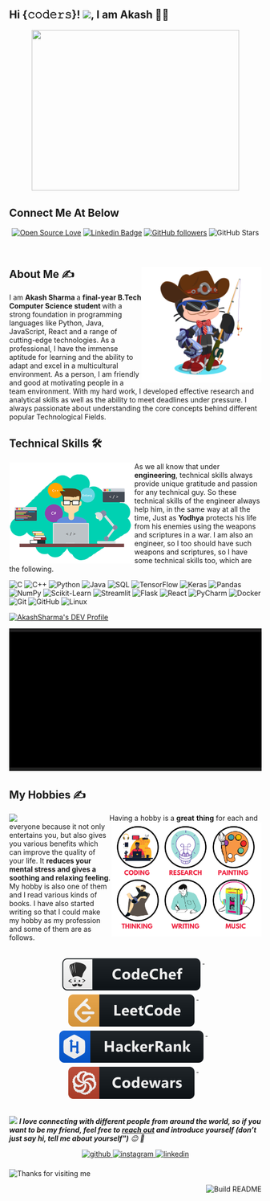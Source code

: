 ## Hi {𝚌𝚘𝚍𝚎𝚛𝚜}! <img src="https://github.com/TheDudeThatCode/TheDudeThatCode/blob/master/Assets/Hi.gif" width="29px">, I am Akash 👨‍🎓

<!-- Header -->

<p align="center">
  <img src="https://github.com/abhisheknaiidu/abhisheknaiidu/blob/master/code.gif?raw=true" width="414" height="320" />
</p>

## Connect Me At Below
  <!--social media icon-->
<div align="center">
 
 
 
 
[![Open Source Love](https://badges.frapsoft.com/os/v2/open-source.svg?v=103)](https://github.com/akash-sharma-mtr)
[![Linkedin Badge](https://img.shields.io/badge/-Akash%20Sharma-blue?style=social&logo=Linkedin&logoColor=blue&link=https://www.linkedin.com/in/akash-sharma-mtr/)](https://www.linkedin.com/in/akash-sharma-mtr//) 
 [![GitHub followers](https://img.shields.io/github/followers/hac?label=Follow&style=social)](https://github.com/akash-sharma-mtr)
![GitHub Stars](https://img.shields.io/github/stars/akash-sharma-mtr?style=social)

</div>  

</br>

<!--About Me-->
<div>
 <p>
  <img width="240" height="230" align='right' src="https://github.com/akash-sharma-mtr/akash-sharma-mtr/blob/main/assets/oct-about.png"> 
</p>


## About Me ✍


I am <b> Akash Sharma </b> a <b> final-year B.Tech Computer Science student </b> with a strong foundation in programming languages like Python, Java, JavaScript, React and a range of cutting-edge technologies. As a professional, I have the immense aptitude for learning and the ability to adapt and excel in a multicultural environment. As a person, I am friendly and good at motivating people in a team environment. With my hard work, I developed effective research and analytical skills as well as the ability to meet deadlines under pressure. I always passionate about understanding the core concepts behind different popular Technological Fields. 

<!--technical skill-->

## Technical Skills 🛠 

<img align='left' src='https://github.com/akash-sharma-mtr/akash-sharma-mtr/blob/main/assets/about.png' width='250"'>

As we all know that under <b>engineering</b>, technical skills always provide unique gratitude and passion for any technical guy. So these technical skills of the engineer always help him, in the same way at all the time, Just as <b>Yodhya</b> protects his life from his enemies using the weapons and scriptures in a war. I am also an engineer, so I too should have such weapons and scriptures, so I  have some technical skills too,  which are the following.

![C](https://img.shields.io/badge/-C-000?&logo=C)
![C++](https://img.shields.io/badge/-C++-00599C?style=flat-square&logo=c)
![Python](https://img.shields.io/badge/-Python-black?style=flat-square&logo=Python)
![Java](https://img.shields.io/badge/-Java-E34A86?style=flat-square&logo=java)
![SQL](https://img.shields.io/badge/-SQL-blue?style=flat-square&logo=MySQL)
![TensorFlow](https://img.shields.io/badge/Tensorflow-red?style=flat-square&logo=Tensorflow&logoColor=white)
![Keras](https://img.shields.io/badge/-Keras-D00000?style=flat-square&logo=Keras)
![Pandas](https://img.shields.io/badge/-Pandas-150458?style=flat-square&logo=Pandas)
![NumPy](https://img.shields.io/badge/-NumPy-013243?style=flat-square&logo=NumPy)
![Scikit-Learn](https://img.shields.io/badge/-ScikitLearn-F7931E?style=flat-square&logo=scikit-learn)
![Streamlit](https://img.shields.io/badge/-Streamlit-darkred?style=flat-square&logo=Streamlit)
![Flask](https://img.shields.io/badge/-Flask-000000?style=flat-square&logo=Flask&logoColor=white)
![React](https://img.shields.io/badge/-React-blue?style=flat-square&logo=React)
![PyCharm](https://img.shields.io/badge/IDE-PyCharm-yellow?style=flat-square&logo=JetBrains)
![Docker](https://img.shields.io/badge/-Docker-black?style=flat-square&logo=docker)
![Git](https://img.shields.io/badge/-Git-black?style=flat-square&logo=git)
![GitHub](https://img.shields.io/badge/-GitHub-181717?style=flat-square&logo=github)
![Linux](https://img.shields.io/badge/OS-Linux-informational?style=flat-square&logo=linux&logoColor=white)


<a href="https://dev.to/amit17133129">
  <img src="https://d2fltix0v2e0sb.cloudfront.net/dev-badge.svg" alt="AkashSharma's DEV Profile" height="30" width="30">
</a>

<p align="center">
  <img src="https://github.com/akash-sharma-mtr/akash-sharma-mtr/blob/main/MySkills.gif?raw=true"/>
</p>

 <!--My Hobbies-->
 
 

## My Hobbies ✍

<img align='left' src='https://media.giphy.com/media/M9gbBd9nbDrOTu1Mqx/giphy.gif' width='200"'>
 
Having a hobby is a <b>great</b> <img align='right' src='https://github.com/akash-sharma-mtr/akash-sharma-mtr/blob/main/assets/hobby.png' width='300"'><b>thing</b> for each and everyone because it not only entertains you,
but also gives you various benefits which can improve the quality of your life. It <b>reduces your mental stress and gives a soothing and relaxing feeling</b>. My hobby is also one of them and I read various kinds of books. I have also started writing so that I could make my hobby as my profession and some of them are as follows.
##
<p align="center">

  <a href="#">
    <img src="https://raw.githubusercontent.com/AbhishekMaira10/AbhishekMaira10/master/Resources/svg/codechef.svg" alt="codechef" style="vertical-align:top; margin:4px">
  </a>&nbsp;&nbsp;&nbsp;

  <a href="#">
    <img src="https://raw.githubusercontent.com/AbhishekMaira10/AbhishekMaira10/master/Resources/svg/leetcode.svg" alt="leetcode" style="vertical-align:top; margin:4px">
  </a>&nbsp;&nbsp;&nbsp;

  <a href="https://www.hackerrank.com/profile/akashsharma9629">
    <img src="https://raw.githubusercontent.com/AbhishekMaira10/AbhishekMaira10/master/Resources/svg/hackerrank.svg" alt="hackerrank" style="vertical-align:top; margin:4px">
  </a>&nbsp;&nbsp;&nbsp;
  
  <a href="#">
    <img src="https://raw.githubusercontent.com/AbhishekMaira10/AbhishekMaira10/master/Resources/svg/codewars.svg" alt="codewars" style="vertical-align:top; margin:4px">
  </a> &nbsp;&nbsp;&nbsp;
</p>

##

<!--footer-->

##
<img src="https://media.giphy.com/media/LnQjpWaON8nhr21vNW/giphy.gif" width="60"> <em><b>I love connecting with different people from around the world, so if you want to be my friend, feel free to [reach out](https://wa.me/+918791188914) and introduce yourself (don’t just say hi, tell me about yourself")</b> 😊 💜</em>


<div align="center">
<a href="https://github.com/akash-sharma-mtr" target="_blank">
<img src=https://img.shields.io/badge/github-%2324292e.svg?&style=for-the-badge&logo=github&logoColor=white alt=github style="margin-bottom: 5px;" />
</a>
<a href="https://www.instagram.com/akash_bhardwaj_mtr/" target="_blank">
<img src=https://img.shields.io/badge/Instagram-E4405F?style=for-the-badge&logo=instagram&logoColor=white alt=instagram style="margin-bottom: 5px;" />

<a href="https://linkedin.com/in/akash-sharma-mtr" target="_blank">
<img src=https://img.shields.io/badge/linkedin-%231E77B5.svg?&style=for-the-badge&logo=linkedin&logoColor=white alt=linkedin style="margin-bottom: 5px;" />
</a>

</div>    

<br/> 
   
<img height="120" alt="Thanks for visiting me" width="100%" src="https://raw.githubusercontent.com/BrunnerLivio/brunnerlivio/master/images/marquee.svg" />

<a href="https://github.com/akash-sharma-mtr/akash-sharma-mtr"><img src="https://github.com/simonw/simonw/workflows/Build%20README/badge.svg" align="right" alt="Build README">

 
